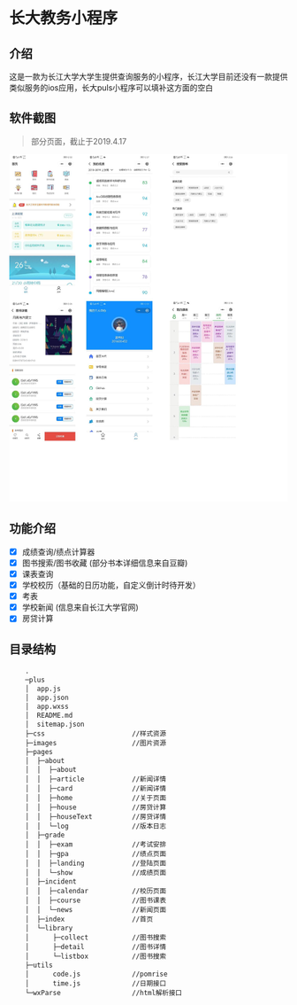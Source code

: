 # 长大教务小程序

## 介绍

这是一款为长江大学大学生提供查询服务的小程序，长江大学目前还没有一款提供类似服务的ios应用，长大puls小程序可以填补这方面的空白

## 软件截图

> 部分页面，截止于2019.4.17

![image](https://github.com/xuhong1998/img-folder/blob/master/changda/haoksnmjk.jpg)
## 功能介绍

- [x] 成绩查询/绩点计算器
- [x] 图书搜索/图书收藏 (部分书本详细信息来自豆瓣)
- [x] 课表查询
- [x] 学校校历（基础的日历功能，自定义倒计时待开发）
- [x] 考表
- [x] 学校新闻 (信息来自长江大学官网)
- [x] 房贷计算

## 目录结构

```
    .
    ─plus
    │  app.js
    │  app.json
    │  app.wxss
    │  README.md
    │  sitemap.json
    ├─css                      //样式资源  
    ├─images                   //图片资源
    ├─pages                    
    │  ├─about		
    │  │  ├─about    		
    │  │  ├─article            //新闻详情
    │  │  ├─card               //新闻详情
    │  │  ├─home               //关于页面
    │  │  ├─house              //房贷计算
    │  │  ├─houseText          //房贷详情
    │  │  └─log                //版本日志
    │  ├─grade
    │  │  ├─exam               //考试安排
    │  │  ├─gpa                //绩点页面
    │  │  ├─landing            //登陆页面
    │  │  └─show               //成绩页面
    │  ├─incident
    │  │  ├─calendar           //校历页面
    │  │  ├─course             //图书课表	
    │  │  └─news               //新闻页面
    │  ├─index                 //首页
    │  └─library
    │      ├─collect           //图书搜索	
    │      ├─detail            //图书详情
    │      └─listbox           //图书搜索
    ├─utils
    │      code.js             //pomrise
    │      time.js             //日期接口
    └─wxParse                  //html解析接口
```
